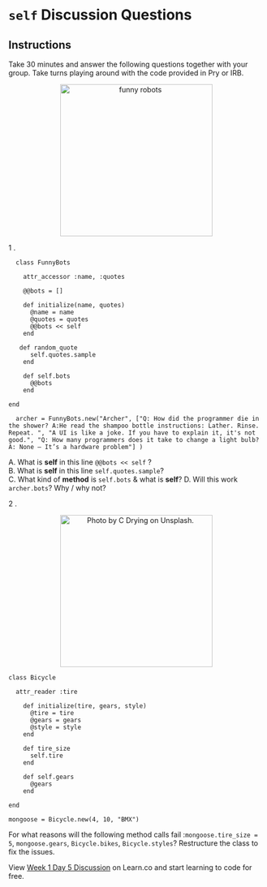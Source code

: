 # `self` Discussion Questions

## Instructions

Take 30 minutes and answer the following questions together with your group. Take turns playing around with the code provided in Pry or IRB.

<p align="center">
  <img src="https://curriculum-content.s3.amazonaws.com/module-1/discussion-questions/using-self-in-ruby/Image_110_%20FunnyRobots.png" alt="funny robots" width="300"/>
</p>

1 .   

      class FunnyBots  

        attr_accessor :name, :quotes  

        @@bots = []

        def initialize(name, quotes)
          @name = name
          @quotes = quotes
          @@bots << self
        end

       def random_quote
          self.quotes.sample
        end

        def self.bots
          @@bots
        end

    end

      archer = FunnyBots.new("Archer", ["Q: How did the programmer die in the shower? A:He read the shampoo bottle instructions: Lather. Rinse. Repeat. ", "A UI is like a joke. If you have to explain it, it's not good.", "Q: How many programmers does it take to change a light bulb? A: None – It’s a hardware problem"] )

  A. What is **self** in this line ```@@bots << self``` ?  
  B. What is **self** in this line ```self.quotes.sample```?  
  C. What kind of **method** is `self.bots` & what is **self**? 
  D. Will this work ```archer.bots```? Why / why not? 

2 .

<p align="center">
  <img src="https://curriculum-content.s3.amazonaws.com/module-1/discussion-questions/using-self-in-ruby/Image_111A_Photo%20by%20C%20Drying%20on%20Unsplash.png" alt="Photo by C Drying on Unsplash." width="300"/>
</p>

    class Bicycle

      attr_reader :tire

        def initialize(tire, gears, style)
          @tire = tire
          @gears = gears
          @style = style
        end

        def tire_size
          self.tire
        end

        def self.gears
          @gears
        end

    end

    mongoose = Bicycle.new(4, 10, "BMX")

  For what reasons will the following method calls fail :```mongoose.tire_size = 5```, ```mongoose.gears```, ```Bicycle.bikes```, ```Bicycle.styles```? Restructure the class to fix the issues.

<p class='util--hide'>View <a href='https://learn.co/lessons/week-1-day-5-discussion'>Week 1 Day 5 Discussion</a> on Learn.co and start learning to code for free.</p>
